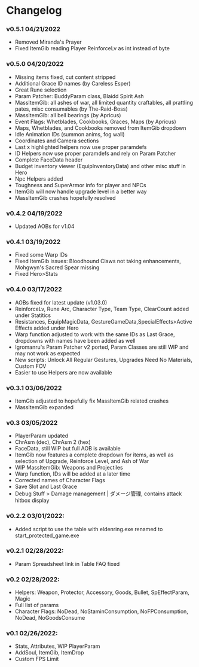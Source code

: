 # Changelog
### v0.5.1 04/21/2022
 - Removed Miranda's Prayer
 - Fixed ItemGib reading Player ReinforceLv as int instead of byte

### v0.5.0 04/20/2022
 - Missing items fixed, cut content stripped
 - Additional Grace ID names (by Careless Esper)
 - Great Rune selection
 - Param Patcher: BuddyParam class, Blaidd Spirit Ash
 - MassItemGib: all ashes of war, all limited quantity craftables, all prattling pates, misc consumables (by The-Raid-Boss)
 - MassItemGib: all bell bearings (by Apricus)
 - Event Flags: Whetblades, Cookbooks, Graces, Maps (by Apricus)
 - Maps, Whetblades, and Cookbooks removed from ItemGib dropdown
 - Idle Animation IDs (summon anims, fog wall)
 - Coordinates and Camera sections
 - Last x highlighted helpers now use proper paramdefs
 - ID Helpers now use proper paramdefs and rely on Param Patcher
 - Complete FaceData header
 - Budget inventory viewer (EquipInventoryData) and other misc stuff in Hero
 - Npc Helpers added
 - Toughness and SuperArmor info for player and NPCs
 - ItemGib will now handle upgrade level in a better way
 - MassItemGib crashes hopefully resolved

 ### v0.4.2 04/19/2022
 - Updated AOBs for v1.04
 
### v0.4.1 03/19/2022
 - Fixed some Warp IDs
 - Fixed ItemGib issues: Bloodhound Claws not taking enhancements, Mohgwyn's Sacred Spear missing
 - Fixed Hero>Stats

### v0.4.0 03/17/2022
 - AOBs fixed for latest update (v1.03.0)
 - ReinforceLv, Rune Arc, Character Type, Team Type, ClearCount added under Statitics
 - Resistances, EquipMagicData, GestureGameData,SpecialEffects>Active Effects added under Hero
 - Warp function adjusted to work with the same IDs as Last Grace, dropdowns with names have been added as well
 - Igromanru's Param Patcher v2 ported, Param Classes are still WIP and may not work as expected
 - New scripts: Unlock All Regular Gestures, Upgrades Need No Materials, Custom FOV
 - Easier to use Helpers are now available

### v0.3.1 03/06/2022
 - ItemGib adjusted to hopefully fix MassItemGib related crashes
 - MassItemGib expanded

### v0.3 03/05/2022
 - PlayerParam updated
 - ChrAsm (dec), ChrAsm 2 (hex)
 - FaceData, still WIP but full AOB is available
 - ItemGib now features a complete dropdown for items, as well as selection of Upgrade, Reinforce Level, and Ash of War
 - WIP MassItemGib: Weapons and Projectiles
 - Warp function, IDs will be added at a later time
 - Corrected names of Character Flags
 - Save Slot and Last Grace
 - Debug Stuff > Damage management | ダメージ管理, contains attack hitbox display

### v0.2.2 03/01/2022:
 - Added script to use the table with eldenring.exe renamed to start_protected_game.exe

### v0.2.1 02/28/2022:
 - Param Spreadsheet link in Table FAQ fixed
 
### v0.2 02/28/2022:
 - Helpers: Weapon, Protector, Accessory, Goods, Bullet, SpEffectParam, Magic
 - Full list of params
 - Character Flags: NoDead, NoStaminConsumption, NoFPConsumption, NoDead, NoGoodsConsume
 
### v0.1 02/26/2022:
 - Stats, Attributes, WIP PlayerParam
 - AddSoul, ItemGib, ItemDrop
 - Custom FPS Limit
